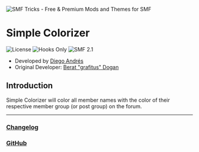 ![SMF Tricks - Free & Premium Mods and Themes for SMF](https://smftricks.com/logos/logo.png)

# Simple Colorizer
![License](https://img.shields.io/badge/License-MIT-248049) ![Hooks Only](https://img.shields.io/badge/Hooks%20Only-Yes-6041a3) ![SMF 2.1](https://img.shields.io/badge/SMF-2.1-3f73a0)

* Developed by [Diego Andrés](https://github.com/DiegoAndresCortes)
* Original Developer: [Berat "grafitus" Dogan](https://github.com/beratdogan)

## Introduction
Simple Colorizer will color all member names with the color of their respective member group (or post group) on the forum.

---
### [Changelog](https://github.com/SMFTricks/SimpleColorizer/blob/master/CHANGELOG.md)
### [GitHub](https://github.com/SMFTricks/SimpleColorizer)